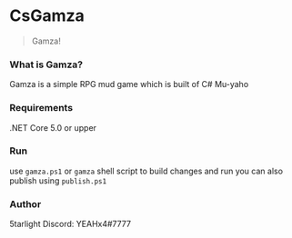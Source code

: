 # CsGamza

> Gamza!

### What is Gamza?

Gamza is a simple RPG mud game which is built of C#
Mu-yaho

### Requirements

.NET Core 5.0 or upper

### Run

use `gamza.ps1` or `gamza` shell script to build changes and run
you can also publish using `publish.ps1`

### Author

5tarlight
Discord: YEAHx4#7777
